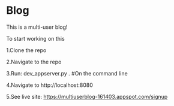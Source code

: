 # Blog
This is a multi-user blog!

To start working on this

1.Clone the repo

2.Navigate to the repo

3.Run: dev_appserver.py . #On the command line

4.Navigate to http://localhost:8080


5.See live site: https://multiuserblog-161403.appspot.com/signup

